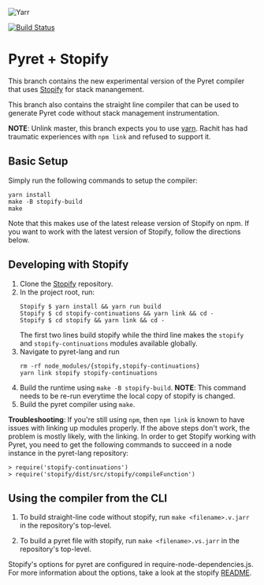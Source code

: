 
![Yarr](https://raw.github.com/brownplt/pyret-lang/master/img/pyret-banner.png)

[![Build Status](https://travis-ci.org/brownplt/pyret-lang.svg)](https://travis-ci.org/brownplt/pyret-lang)

Pyret + Stopify
===============

This branch contains the new experimental version of the Pyret compiler that
uses [Stopify](https://github.com/plasma-umass/stopify) for stack manangement.

This branch also contains the straight line compiler that can be used to
generate Pyret code without stack management instrumentation.

**NOTE**: Unlink master, this branch expects you to use
[yarn](https://yarnpkg.com/en/).  Rachit has had traumatic experiences with
`npm link` and refused to support it.

Basic Setup
-----------

Simply run the following commands to setup the compiler:
```
yarn install
make -B stopify-build
make
```

Note that this makes use of the latest release version of Stopify on npm.
If you want to work with the latest version of Stopify, follow the directions
below.

Developing with Stopify
-----------------------

1. Clone the [Stopify](https://github.com/plasma-umass/stopify) repository.
2. In the project root, run:
   ```
   Stopify $ yarn install && yarn run build
   Stopify $ cd stopify-continuations && yarn link && cd -
   Stopify $ cd stopify && yarn link && cd -
   ```
   The first two lines build stopify while the third line makes the `stopify`
   and `stopify-continuations` modules available globally.
3. Navigate to pyret-lang and run
   ```
   rm -rf node_modules/{stopify,stopify-continuations}
   yarn link stopify stopify-continuations
   ```
4. Build the runtime using `make -B stopify-build`. **NOTE**: This command
   needs to be re-run everytime the local copy of stopify is changed.
5. Build the pyret compiler using `make`.

**Troubleshooting**: If you're still using `npm`, then `npm link` is known to
have issues with linking up modules properly. If the above steps don't work,
the problem is mostly likely, with the linking. In order to get Stopify working
with Pyret, you need to get the following commands to succeed in a node
instance in the pyret-lang repository:
```
> require('stopify-continuations')
> require('stopify/dist/src/stopify/compileFunction')
```

Using the compiler from the CLI
-------------------------------

1. To build straight-line code without stopify, run `make <filename>.v.jarr` in
   the repository's top-level.

2. To build a pyret file with stopify, run `make <filename>.vs.jarr` in
   the repository's top-level.

Stopify's options for pyret are configured in require-node-dependencies.js. For
more information about the options, take a look at the stopify
[README](https://github.com/plasma-umass/Stopify/blob/master/README.md).
